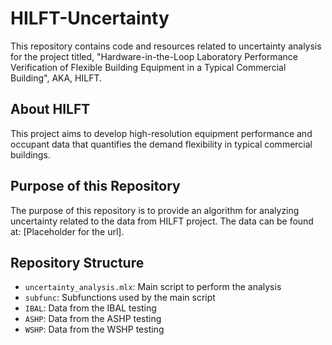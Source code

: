 # HILFT-Uncertainty

This repository contains code and resources related to uncertainty analysis for the project titled, "Hardware-in-the-Loop Laboratory Performance Verification of Flexible Building Equipment in a Typical Commercial Building", AKA, HILFT.

## About HILFT
This project aims to develop high-resolution equipment performance and occupant data that quantifies the demand flexibility in typical commercial buildings.

## Purpose of this Repository
The purpose of this repository is to provide an algorithm for analyzing uncertainty related to the data from HILFT project. The data can be found at: [Placeholder for the url]. 

## Repository Structure
- `uncertainty_analysis.mlx`: Main script to perform the analysis
- `subfunc`: Subfunctions used by the main script
- `IBAL`: Data from the IBAL testing
- `ASHP`: Data from the ASHP testing
- `WSHP`: Data from the WSHP testing

